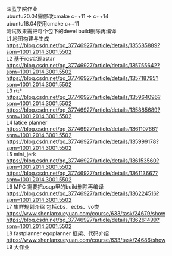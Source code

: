 深蓝学院作业    
ubuntu20.04需修改cmake c++11 -> c++14   
ubuntu18.04使用cmake c++11   
测试效果需把每个包下的devel build删除再编译   
L1 地图构建与生成   
    https://blog.csdn.net/qq_37746927/article/details/135585889?spm=1001.2014.3001.5502   
L2 基于ros实现astar    
    https://blog.csdn.net/qq_37746927/article/details/135755642?spm=1001.2014.3001.5502   
    https://blog.csdn.net/qq_37746927/article/details/135718795?spm=1001.2014.3001.5502   
L3 rtt*   
    https://blog.csdn.net/qq_37746927/article/details/135964096?spm=1001.2014.3001.5502   
    https://blog.csdn.net/qq_37746927/article/details/135885689?spm=1001.2014.3001.5502   
L4 latice planner    
    https://blog.csdn.net/qq_37746927/article/details/136110766?spm=1001.2014.3001.5502   
    https://blog.csdn.net/qq_37746927/article/details/135999178?spm=1001.2014.3001.5502    
L5 mini_jerk   
    https://blog.csdn.net/qq_37746927/article/details/136153560?spm=1001.2014.3001.5502   
    https://blog.csdn.net/qq_37746927/article/details/136113667?spm=1001.2014.3001.5502    
L6 MPC 需要把osqp里的build删除再编译     
    https://blog.csdn.net/qq_37746927/article/details/136224516?spm=1001.2014.3001.5502   
L7 集群规划介绍 包括cbs、ecbs、vo类       
    https://www.shenlanxueyuan.com/course/633/task/24679/show    
    https://blog.csdn.net/qq_37746927/article/details/136261499?spm=1001.2014.3001.5502   
L8 fastplanner egoplanner 框架、代码介绍   
    https://www.shenlanxueyuan.com/course/633/task/24686/show   
L9 大作业
